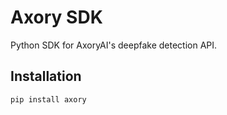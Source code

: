 # Axory SDK

Python SDK for AxoryAI's deepfake detection API.

## Installation

```bash
pip install axory
